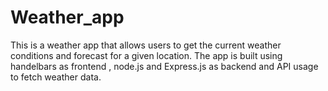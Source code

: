 # Weather_app
This is a weather app that allows users to get the current weather conditions and forecast for a given location.
The app is built using handelbars as frontend , node.js and Express.js as backend
and API usage to fetch weather data.
